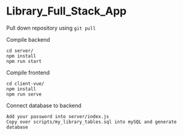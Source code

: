 # Library_Full_Stack_App

Pull down repository using 
```git pull```

Compile backend
```
cd server/
npm install
npm run start
```

Compile frontend
```
cd client-vue/
npm install
npm run serve
```

Connect database to backend
```
Add your password into server/index.js
Copy over scripts/my_library_tables.sql into mySQL and generate database
```
